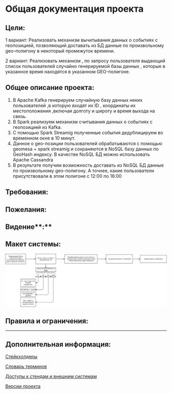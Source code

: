 # Общая документация проекта

## **Цели:**

1 вариант: Реализовать механизм вычитывания данных о событиях с геопозицией, позволяющий доставать из БД данные по произвольному geo-полигону в некоторый промежуток времени.

2 вариант: Реализовать механизм , по запросу пользователя выдающий список пользователей  случайно генерируемой базы данных , которые в указанное время находятся в указанном GEO-полигоне.

## Общее описание проекта:

1. В Apache Kafka генерируем случайную базу данных неких пользователей ,в которую входят их ID , координаты их  местоположения ,включая долготу и широту и время выхода на связь.
2. В Spark реализуем механизм считывания данных о событиях с геопозицией из Kafka.
3. С помощью Spark Streamig полученные события  дедублицируем во временном окне в 10 минут.
4. Данное о geo-позиции пользователей обрабатываются с помощью geomesa + spark streamig и сохраняются в NoSQL базу данных по GeoHash индексу. В качестве NoSQL БД можно использовать Apache Cassandra
5. В результате получим возможность доставать из NoSQL БД данные по произвольному geo-полигону. А точнее, какие пользователи присутствовали в этом полигоне с 12:00 по 16:00

## Требования:

## Пожелания:

## Видение**:**

## Макет системы:

![Untitled/Untitled.png](Untitled/Untitled.png)

## **Правила и ограничения**:

---

## Дополнительная информация:

[Стейкхолдеры](Untitled/Untitled.md)

[Словарь терминов](Untitled/Untitled%201.md)

[Доступы к стендам и внешним системам](Untitled/Untitled%202.md)

[Версии проекта](Untitled/Untitled%203.md)